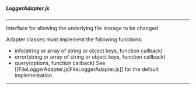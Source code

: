 ##### LoggerAdapter.js

---

Interface for allowing the underlying file storage to be changed

Adapter classes must implement the following functions:
* info(string or array of string or object keys, function callback)
* error(string or array of string or object keys, function callback)
* query(options, function callback)
See [[FileLoggerAdapter.js|FileLoggerAdapter.js]] for the default implementation

---
